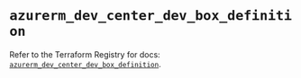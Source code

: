 # `azurerm_dev_center_dev_box_definition`

Refer to the Terraform Registry for docs: [`azurerm_dev_center_dev_box_definition`](https://registry.terraform.io/providers/hashicorp/azurerm/4.17.0/docs/resources/dev_center_dev_box_definition).
